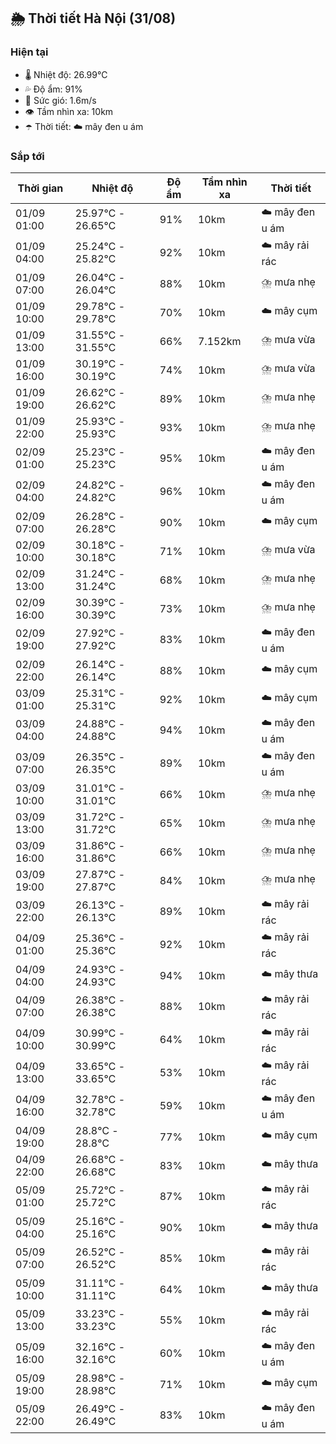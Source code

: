 ## 🌦️ Thời tiết Hà Nội (31/08)

### Hiện tại

- 🌡️ Nhiệt độ: 26.99℃
- 💦 Độ ẩm: 91%
- 💨 Sức gió: 1.6m/s
- 👁️ Tầm nhìn xa: 10km
- ☂️ Thời tiết: ☁️ mây đen u ám

### Sắp tới

| Thời gian | Nhiệt độ | Độ ẩm | Tầm nhìn xa | Thời tiết |
| --- | --- | --- | --- | --- |
| 01/09 01:00 | 25.97℃ - 26.65℃ | 91% | 10km | ☁️ mây đen u ám |
| 01/09 04:00 | 25.24℃ - 25.82℃ | 92% | 10km | ☁️ mây rải rác |
| 01/09 07:00 | 26.04℃ - 26.04℃ | 88% | 10km | ⛈️ mưa nhẹ |
| 01/09 10:00 | 29.78℃ - 29.78℃ | 70% | 10km | ☁️ mây cụm |
| 01/09 13:00 | 31.55℃ - 31.55℃ | 66% | 7.152km | ⛈️ mưa vừa |
| 01/09 16:00 | 30.19℃ - 30.19℃ | 74% | 10km | ⛈️ mưa vừa |
| 01/09 19:00 | 26.62℃ - 26.62℃ | 89% | 10km | ⛈️ mưa nhẹ |
| 01/09 22:00 | 25.93℃ - 25.93℃ | 93% | 10km | ⛈️ mưa nhẹ |
| 02/09 01:00 | 25.23℃ - 25.23℃ | 95% | 10km | ☁️ mây đen u ám |
| 02/09 04:00 | 24.82℃ - 24.82℃ | 96% | 10km | ☁️ mây đen u ám |
| 02/09 07:00 | 26.28℃ - 26.28℃ | 90% | 10km | ☁️ mây cụm |
| 02/09 10:00 | 30.18℃ - 30.18℃ | 71% | 10km | ⛈️ mưa vừa |
| 02/09 13:00 | 31.24℃ - 31.24℃ | 68% | 10km | ⛈️ mưa nhẹ |
| 02/09 16:00 | 30.39℃ - 30.39℃ | 73% | 10km | ⛈️ mưa nhẹ |
| 02/09 19:00 | 27.92℃ - 27.92℃ | 83% | 10km | ☁️ mây đen u ám |
| 02/09 22:00 | 26.14℃ - 26.14℃ | 88% | 10km | ☁️ mây cụm |
| 03/09 01:00 | 25.31℃ - 25.31℃ | 92% | 10km | ☁️ mây cụm |
| 03/09 04:00 | 24.88℃ - 24.88℃ | 94% | 10km | ☁️ mây đen u ám |
| 03/09 07:00 | 26.35℃ - 26.35℃ | 89% | 10km | ☁️ mây đen u ám |
| 03/09 10:00 | 31.01℃ - 31.01℃ | 66% | 10km | ⛈️ mưa nhẹ |
| 03/09 13:00 | 31.72℃ - 31.72℃ | 65% | 10km | ⛈️ mưa nhẹ |
| 03/09 16:00 | 31.86℃ - 31.86℃ | 66% | 10km | ⛈️ mưa nhẹ |
| 03/09 19:00 | 27.87℃ - 27.87℃ | 84% | 10km | ⛈️ mưa nhẹ |
| 03/09 22:00 | 26.13℃ - 26.13℃ | 89% | 10km | ☁️ mây rải rác |
| 04/09 01:00 | 25.36℃ - 25.36℃ | 92% | 10km | ☁️ mây rải rác |
| 04/09 04:00 | 24.93℃ - 24.93℃ | 94% | 10km | ☁️ mây thưa |
| 04/09 07:00 | 26.38℃ - 26.38℃ | 88% | 10km | ☁️ mây rải rác |
| 04/09 10:00 | 30.99℃ - 30.99℃ | 64% | 10km | ☁️ mây rải rác |
| 04/09 13:00 | 33.65℃ - 33.65℃ | 53% | 10km | ☁️ mây rải rác |
| 04/09 16:00 | 32.78℃ - 32.78℃ | 59% | 10km | ☁️ mây đen u ám |
| 04/09 19:00 | 28.8℃ - 28.8℃ | 77% | 10km | ☁️ mây cụm |
| 04/09 22:00 | 26.68℃ - 26.68℃ | 83% | 10km | ☁️ mây thưa |
| 05/09 01:00 | 25.72℃ - 25.72℃ | 87% | 10km | ☁️ mây rải rác |
| 05/09 04:00 | 25.16℃ - 25.16℃ | 90% | 10km | ☁️ mây thưa |
| 05/09 07:00 | 26.52℃ - 26.52℃ | 85% | 10km | ☁️ mây rải rác |
| 05/09 10:00 | 31.11℃ - 31.11℃ | 64% | 10km | ☁️ mây thưa |
| 05/09 13:00 | 33.23℃ - 33.23℃ | 55% | 10km | ☁️ mây rải rác |
| 05/09 16:00 | 32.16℃ - 32.16℃ | 60% | 10km | ☁️ mây đen u ám |
| 05/09 19:00 | 28.98℃ - 28.98℃ | 71% | 10km | ☁️ mây cụm |
| 05/09 22:00 | 26.49℃ - 26.49℃ | 83% | 10km | ☁️ mây đen u ám |
